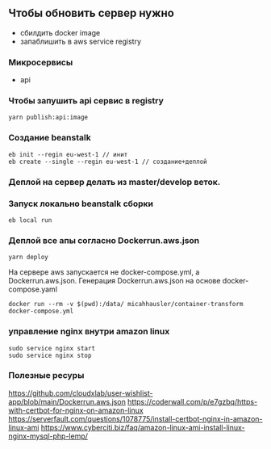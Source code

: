## Чтобы обновить сервер нужно
- сбилдить docker image
- запаблишить в aws service registry

### Микросервисы
- api 

### Чтобы запушить api сервис в registry
```
yarn publish:api:image
```

### Создание beanstalk
```
eb init --regin eu-west-1 // инит
eb create --single --regin eu-west-1 // создание+деплой
```

### Деплой на сервер делать из master/develop веток.
### Запуск локально beanstalk сборки
```
eb local run
```

### Деплой все апы согласно Dockerrun.aws.json
```
yarn deploy
```

На сервере aws запускается не docker-compose.yml, а 
Dockerrun.aws.json. Генерация Dockerrun.aws.json на основе docker-compose.yaml
```
docker run --rm -v $(pwd):/data/ micahhausler/container-transform  docker-compose.yml
```

### управление nginx внутри amazon linux 
```
sudo service nginx start
sudo service nginx stop
```

### Полезные ресуры
https://github.com/cloudxlab/user-wishlist-app/blob/main/Dockerrun.aws.json
https://coderwall.com/p/e7gzbq/https-with-certbot-for-nginx-on-amazon-linux
https://serverfault.com/questions/1078775/install-certbot-nginx-in-amazon-linux-ami
https://www.cyberciti.biz/faq/amazon-linux-ami-install-linux-nginx-mysql-php-lemp/
